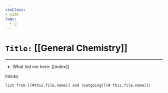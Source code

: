 ```yaml
---
cssClass:
- wide
tags:
  - 🧪
---
```


# `Title:` [[General Chemistry]]
--- 

- What led me here: [[index]]

Inlinks
```dataview 
list from [[#this.file.name]] and !outgoing([[# this.file.name]]) 
```

